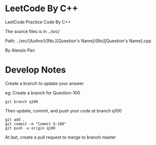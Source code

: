 # LeetCode By C++

LeetCode Practice Code By C++

The source files is in ../src/

Path: ../src/[Author]/[No.][Question's Name]/[No][Question's Name].cpp

By Alessio Pan

# Develop Notes
Create a branch to update your answer

eg: Create a branch for Question-100
    
    git branch q100

Then update, commit, and push your code at branch q100
    
    git add .
    git commit -m "Commit Q-100"
    git push -u origin q100

At last, create a pull request to merge to branch master
